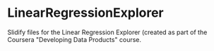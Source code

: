 LinearRegressionExplorer
========================

Slidify files for the Linear Regression Explorer (created as part of the Coursera "Developing Data Products" course.
